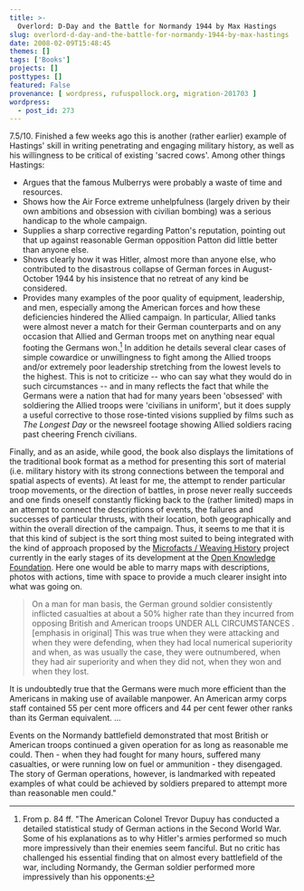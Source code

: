```yaml
---
title: >-
  Overlord: D-Day and the Battle for Normandy 1944 by Max Hastings
slug: overlord-d-day-and-the-battle-for-normandy-1944-by-max-hastings
date: 2008-02-09T15:48:45
themes: []
tags: ['Books']
projects: []
posttypes: []
featured: False
provenance: [ wordpress, rufuspollock.org, migration-201703 ]
wordpress:
  - post_id: 273
---
```


7.5/10. Finished a few weeks ago this is another (rather earlier) example of Hastings' skill in writing penetrating and engaging military history, as well as his willingness to be critical of existing 'sacred cows'. Among other things Hastings:

  * Argues that the famous Mulberrys were probably a waste of time and resources.
  * Shows how the Air Force extreme unhelpfulness (largely driven by their own ambitions and obsession with civilian bombing) was a serious handicap to the whole campaign.
  * Supplies a sharp corrective regarding Patton's reputation, pointing out that up against reasonable German opposition Patton did little better than anyone else.
  * Shows clearly how it was Hitler, almost more than anyone else, who contributed to the disastrous collapse of German forces in August-October 1944 by his insistence that no retreat of any kind be considered.
  * Provides many examples of the poor quality of equipment, leadership, and men, especially among the American forces and how these deficiencies hindered the Allied campaign. In particular, Allied tanks were almost never a match for their German counterparts and on any occasion that Allied and German troops met on anything near equal footing the Germans won.[^1] In addition he details several clear cases of simple cowardice or unwillingness to fight among the Allied troops and/or extremely poor leadership stretching from the lowest levels to the highest. This is not to criticize -- who can say what they would do in such circumstances -- and in many reflects the fact that while the Germans were a nation that had for many years been 'obsessed' with soldiering the Allied troops were 'civilians in uniform', but it does supply a useful corrective to those rose-tinted visions supplied by films such as *The Longest Day* or the newsreel footage showing Allied soldiers racing past cheering French civilians.

Finally, and as an aside, while good, the book also displays the limitations of the traditional book format as a method for presenting this sort of material (i.e. military history with its strong connections between the temporal and spatial aspects of events). At least for me, the attempt to render particular troop movements, or the direction of battles, in prose never really succeeds and one finds oneself constantly flicking back to the (rather limited) maps in an attempt to connect the descriptions of events, the failures and successes of particular thrusts, with their location, both geographically and within the overall direction of the campaign. Thus, it seems to me that it is that this kind of subject is the sort thing most suited to being integrated with the kind of approach proposed by the [Microfacts  / Weaving History](http://www.okfn.org/projects/microfacts/) project currently in the early stages of its development at the [Open Knowledge Foundation](http://www.okfn.org). Here one would be able to marry maps with descriptions, photos with actions, time with space to provide a much clearer insight into what was going on.

[^1]: From p. 84 ff. "The American Colonel Trevor Dupuy has conducted a detailed statistical study of German actions in the Second World War. Some of his explanations as to why Hitler's armies performed so much more impressively than their enemies seem fanciful. But no critic has challenged his essential finding that on almost every battlefield of the war, including Normandy, the German soldier performed more impressively than his opponents:

> On a man for man basis, the German ground soldier consistently inflicted casualties at about a 50% higher rate than they incurred from opposing British and American troops UNDER ALL CIRCUMSTANCES . [emphasis in original] This was true when they were attacking and when they were defending, when they had local numerical superiority and when, as was usually the case, they were outnumbered, when they had air superiority and when they did not, when they won and when they lost.

It is undoubtedly true that the Germans were much more efficient than the Americans in making use of available manpower. An American army corps staff contained 55 per cent more officers and 44 per cent fewer other ranks than its German equivalent. ...

Events on the Normandy battlefield demonstrated that most British or American troops continued a given operation for as long as reasonable me could. Then - when they had fought for many hours, suffered many casualties, or were running low on fuel or ammunition - they disengaged. The story of German operations, however, is landmarked with repeated examples of what could be achieved by soldiers prepared to attempt more than reasonable men could."

